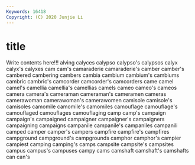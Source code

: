```yaml
---
Keywords: 16418
Copyright: (C) 2020 Junjie Li
---
```


# title

Write contents here!!!
alving
calyces 
calypso 
calypso's 
calypsos 
calyx 
calyx's 
calyxes 
cam 
cam's 
camaraderie
camaraderie's 
camber 
camber's 
cambered 
cambering 
cambers 
cambia 
cambium 
cambium's 
cambiums
cambric 
cambric's 
camcorder 
camcorder's 
camcorders 
came 
camel 
camel's 
camellia 
camellia's
camellias 
camels 
cameo 
cameo's 
cameos 
camera 
camera's 
cameraman 
cameraman's 
cameramen
cameras 
camerawoman 
camerawoman's 
camerawomen 
camisole 
camisole's 
camisoles 
camomile 
camomile's 
camomiles
camouflage 
camouflage's 
camouflaged 
camouflages 
camouflaging 
camp 
camp's 
campaign 
campaign's 
campaigned
campaigner 
campaigner's 
campaigners 
campaigning 
campaigns 
campanile 
campanile's 
campaniles 
campanili 
camped
camper 
camper's 
campers 
campfire 
campfire's 
campfires 
campground 
campground's 
campgrounds 
camphor
camphor's 
campier 
campiest 
camping 
camping's 
camps 
campsite 
campsite's 
campsites 
campus
campus's 
campuses 
campy 
cams 
camshaft 
camshaft's 
camshafts 
can 
can's 
